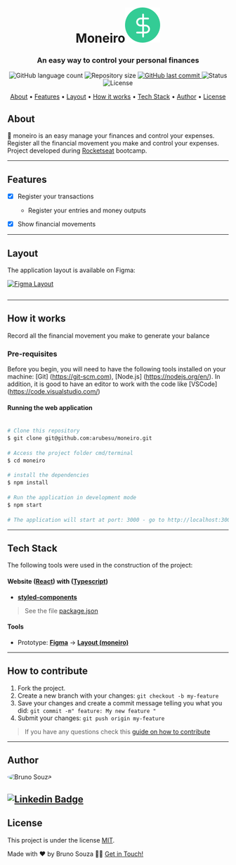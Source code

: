 <h1 align="center">
    Moneiro<img alt="moneiro" title="#moneiro" src="./src/assets/logo.svg" />
</h1>

<h3 align="center"> An easy way to control your personal finances
</h3>

<p align="center">
  <img alt="GitHub language count" src="https://img.shields.io/github/languages/count/arubesu/moneiro">

  <img alt="Repository size" src="https://img.shields.io/github/repo-size/arubesu/moneiro">

  <a href="https://github.com/arubesu/moneiro/commits/master">
    <img alt="GitHub last commit" src="https://img.shields.io/github/last-commit/arubesu/moneiro">
  </a>
    <img alt="Status" src="https://img.shields.io/badge/completed-green">

   <img alt="License" src="https://img.shields.io/badge/license-MIT-brightgreen">
</p>


<p align="center">
 <a href="#about">About</a> •
 <a href="#features">Features</a> •
 <a href="#layout">Layout</a> •
 <a href="#how-it-works">How it works</a> •
 <a href="#tech-stack">Tech Stack</a> •
 <a href="#author">Author</a> •
 <a href="#license">License</a>
</p>


## About

:money_with_wings: moneiro is an easy manage your finances and control your expenses. Register all the financial movement you make and control your expenses.
Project developed during [Rocketseat](https://blog.rocketseat.com.br/) bootcamp. 

---

## Features

- [x] Register your transactions
  -  Register your entries and money outputs

- [x] Show financial movements
---

## Layout

The application layout is available on Figma:

<a href="https://www.figma.com/file/0xmu9mj2TJYoIOubBFWsk5/dtmoney-Ignite-(Copy)">
  <img alt="Figma Layout" src="https://img.shields.io/badge/Layout%20-Figma-%2304D361">
</a>

<p align="center" style="display: flex; align-items: flex-start; justify-content: center;">


---

## How it works
Record all the financial movement you make to generate your balance
### Pre-requisites

Before you begin, you will need to have the following tools installed on your machine:
[Git] (https://git-scm.com), [Node.js] (https://nodejs.org/en/).
In addition, it is good to have an editor to work with the code like [VSCode] (https://code.visualstudio.com/)

#### Running the web application

```bash

# Clone this repository
$ git clone git@github.com:arubesu/moneiro.git

# Access the project folder cmd/terminal
$ cd moneiro

# install the dependencies
$ npm install

# Run the application in development mode
$ npm start

# The application will start at port: 3000 - go to http://localhost:3000/

```
---

## Tech Stack

The following tools were used in the construction of the project:

#### **Website**  ([React](https://reactjs.org/)) with ([Typescript](https://www.typescriptlang.org/))

-   **[styled-components](https://styled-components.com/)**

> See the file  [package.json](https://github.com/arubesu/moneiro/blob/master/package.json)

#### **Tools**

-   Prototype:  **[Figma](https://www.figma.com/)**  →  **[Layout (moneiro)](https://www.figma.com/file/0xmu9mj2TJYoIOubBFWsk5/dtmoney-Ignite-(Copy))**
---
## How to contribute

1. Fork the project.
2. Create a new branch with your changes: `git checkout -b my-feature`
3. Save your changes and create a commit message telling you what you did: `git commit -m" feature: My new feature "`
4. Submit your changes: `git push origin my-feature`
> If you have any questions check this [guide on how to contribute](https://github.com/firstcontributions/first-contributions)

---

## Author

 <img style="border-radius: 50%;" src="https://avatars.githubusercontent.com/u/29710382?v=4" width="100px;" alt="Bruno Souza"/>
 <br />

 [![Linkedin Badge](https://img.shields.io/badge/-Bruno_Souza-blue?style=flat-square&logo=Linkedin&logoColor=white&link=https://www.linkedin.com/in/bruno-a-souza/)](https://www.linkedin.com/in/bruno-a-souza/)
---

## License

This project is under the license [MIT](./LICENSE).

Made with ❤️  by Bruno Souza 👋🏽 [Get in Touch!](https://www.linkedin.com/in/bruno-a-souza/)
